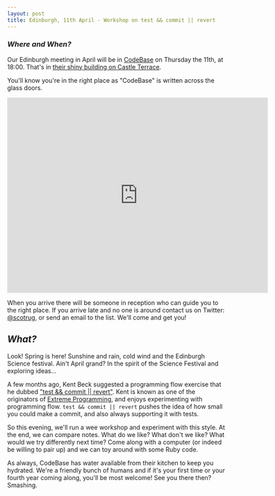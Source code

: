 ```yaml
---
layout: post
title: Edinburgh, 11th April - Workshop on test && commit || revert
---
```



### *Where and When?*
Our Edinburgh meeting in April will be in <a href="http://www.thisiscodebase.com/">CodeBase</a> on Thursday the 11th, at 18:00. That's in <a href="http://www.openstreetmap.org/node/2622756843#map=18/55.94652/-3.20081&layers=C">their shiny building on Castle Terrace</a>.

You'll know you're in the right place as "CodeBase" is written across the glass doors.

<iframe src="https://www.google.com/maps/embed?pb=!1m0!3m2!1sen!2suk!4v1483872929132!6m8!1m7!1sVSL7PfdVl9-Er1E-TE_AdA!2m2!1d55.94717620478372!2d-3.201899568462977!3f123.96453758660971!4f-14.18015060339934!5f0.7820865974627469" width="600" height="450" frameborder="0" style="border:0" allowfullscreen></iframe>

When you arrive there will be someone in reception who can guide you to the right place. If you arrive late and no one is around contact us on Twitter: <a href="https://twitter.com/scotrug">@scotrug</a>, or send an email to the list. We'll come and get you!

## *What?*
Look! Spring is here! Sunshine and rain, cold wind and the Edinburgh Science festival. Ain't April grand? In the spirit of the Science Festival and exploring ideas...

A few months ago, Kent Beck suggested a programming flow exercise that he dubbed ["test && commit \|\| revert"](https://medium.com/@kentbeck_7670/test-commit-revert-870bbd756864). Kent is known as one of the originators of [Extreme Programming](https://en.wikipedia.org/wiki/Extreme_programming), and enjoys experimenting with programming flow. `test && commit || revert` pushes the idea of how small you could make a commit, and also always supporting it with tests.

So this evening, we'll run a wee workshop and experiment with this style. At the end, we can compare notes. What do we like? What don't we like? What would we try differently next time? Come along with a computer (or indeed be willing to pair up) and we can toy around with some Ruby code.

As always, CodeBase has water available from their kitchen to keep you hydrated. We're a friendly bunch of humans and if it's your first time or your fourth year coming along, you'll be most welcome! See you there then? Smashing.
